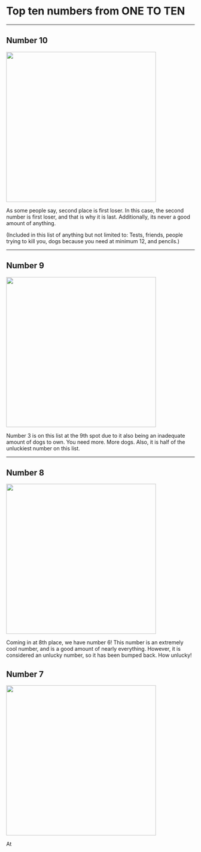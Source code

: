 # Top ten numbers from ONE TO TEN
<hr>

## Number 10 <br>
<img src="https://upload.wikimedia.org/wikipedia/commons/4/45/L%C3%ADnea_2_CAMETRO.png?20150927195318" width="400">

As some people say, second place is first loser. In this case, the second number is first loser, and that is why it is last. Additionally, its never a good amount of anything.

(Included in this list of anything but not limited to: Tests, friends, people trying to kill you, dogs because you need at minimum 12, and pencils.)
<hr>

## Number 9
<img src="https://upload.wikimedia.org/wikipedia/commons/a/aa/L%C3%ADnea_3_CAMETRO.png?20150927195318" width="400">

Number 3 is on this list at the 9th spot due to it also being an inadequate amount of dogs to own. You need more. More dogs. Also, it is half of the unluckiest number on this list.
<hr>

## Number 8
<img src="https://upload.wikimedia.org/wikipedia/commons/thumb/8/8c/L%C3%ADnea_6_CAMETRO.png/600px-L%C3%ADnea_6_CAMETRO.png?20171213124509" width="400">

Coming in at 8th place, we have number 6! This number is an extremely cool number, and is a good amount of nearly everything. However, it is considered an unlucky number, so it has been bumped back. How unlucky!

## Number 7
<img src="https://upload.wikimedia.org/wikipedia/commons/a/a3/Montpellier_t_10.png?20120616082222" width="400">

At 
